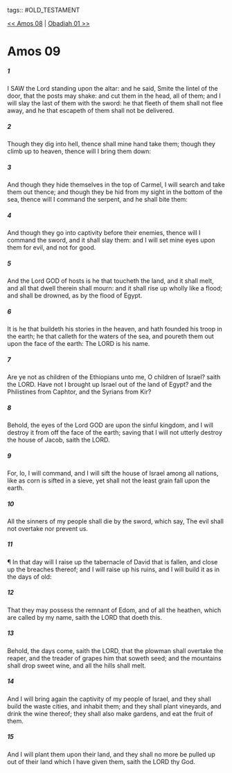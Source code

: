 tags:: #OLD_TESTAMENT

[<< Amos 08](OLD_TESTAMENT/30_Amos/Amos_08.md) | [Obadiah 01 >>](OLD_TESTAMENT/31_Obadiah/Obadiah_01.md)

# Amos 09

##### 1

I SAW the Lord standing upon the altar: and he said, Smite the lintel of the door, that the posts may shake: and cut them in the head, all of them; and I will slay the last of them with the sword: he that fleeth of them shall not flee away, and he that escapeth of them shall not be delivered.

##### 2

Though they dig into hell, thence shall mine hand take them; though they climb up to heaven, thence will I bring them down:

##### 3

And though they hide themselves in the top of Carmel, I will search and take them out thence; and though they be hid from my sight in the bottom of the sea, thence will I command the serpent, and he shall bite them:

##### 4

And though they go into captivity before their enemies, thence will I command the sword, and it shall slay them: and I will set mine eyes upon them for evil, and not for good.

##### 5

And the Lord GOD of hosts is he that toucheth the land, and it shall melt, and all that dwell therein shall mourn: and it shall rise up wholly like a flood; and shall be drowned, as by the flood of Egypt.

##### 6

It is he that buildeth his stories in the heaven, and hath founded his troop in the earth; he that calleth for the waters of the sea, and poureth them out upon the face of the earth: The LORD is his name.

##### 7

Are ye not as children of the Ethiopians unto me, O children of Israel? saith the LORD. Have not I brought up Israel out of the land of Egypt? and the Philistines from Caphtor, and the Syrians from Kir?

##### 8

Behold, the eyes of the Lord GOD are upon the sinful kingdom, and I will destroy it from off the face of the earth; saving that I will not utterly destroy the house of Jacob, saith the LORD.

##### 9

For, lo, I will command, and I will sift the house of Israel among all nations, like as corn is sifted in a sieve, yet shall not the least grain fall upon the earth.

##### 10

All the sinners of my people shall die by the sword, which say, The evil shall not overtake nor prevent us.

##### 11

¶ In that day will I raise up the tabernacle of David that is fallen, and close up the breaches thereof; and I will raise up his ruins, and I will build it as in the days of old:

##### 12

That they may possess the remnant of Edom, and of all the heathen, which are called by my name, saith the LORD that doeth this.

##### 13

Behold, the days come, saith the LORD, that the plowman shall overtake the reaper, and the treader of grapes him that soweth seed; and the mountains shall drop sweet wine, and all the hills shall melt.

##### 14

And I will bring again the captivity of my people of Israel, and they shall build the waste cities, and inhabit them; and they shall plant vineyards, and drink the wine thereof; they shall also make gardens, and eat the fruit of them.

##### 15

And I will plant them upon their land, and they shall no more be pulled up out of their land which I have given them, saith the LORD thy God.
